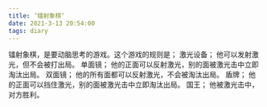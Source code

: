 ```yaml
---
title: ’镭射象棋‘
date: 2021-3-13 20:54:00
tags: diary
---
```

镭射象棋，是要动脑思考的游戏。这个游戏的规则是；
激光设备；
他可以发射激光，但不会被打出局。
单面镜；
他的正面可以反射激光，别的面被激光击中立即淘汰出局。
双面镜；
他的所有面都可以反射激光，不会被淘汰出局。
盾牌；
他的正面可以挡住激光，别的面被激光击中立即淘汰出局。
国王；
他被激光击中，对方胜利。
